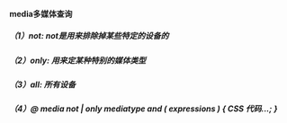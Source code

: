 #### media多媒体查询

##### （1）not: not是用来排除掉某些特定的设备的

##### （2）only: 用来定某种特别的媒体类型

##### （3）all: 所有设备

##### （4）@ media not | only mediatype and ( expressions ) { CSS 代码...; }
